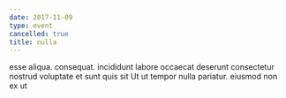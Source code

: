 ```yaml
---
date: 2017-11-09
type: event
cancelled: true
title: nulla
---
```

esse aliqua. consequat. incididunt labore occaecat deserunt consectetur nostrud voluptate et sunt quis sit Ut ut tempor nulla pariatur. eiusmod non ex ut